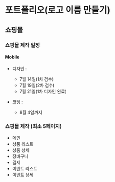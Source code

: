 # 포트폴리오(로고 이름 만들기)

## 쇼핑몰

### 쇼핑몰 제작 일정

#### Mobile

- 디자인 : 
  * 7월 14일(1차 검수)
  * 7월 19일(2차 검수)
  * 7월 21일(1차 디자인 완료)

- 코딩 : 
  * 8월 4일까지

### 쇼핑몰 제작 (최소 5페이지)
- 메인
- 상품 리스트
- 상품 상세
- 장바구니
- 결제
- 이벤트 리스트
- 이벤트 상세